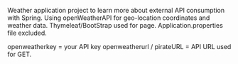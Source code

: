 Weather application project to learn more about external API consumption with Spring. 
Using openWeatherAPI for geo-location coordinates and weather data. 
Thymeleaf/BootStrap used for page.
Application.properties file excluded.

openweatherkey = your API key
openweatherurl / pirateURL = API URL used for GET.
